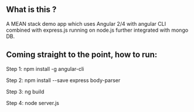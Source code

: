 ## What is this ?
A MEAN stack demo app which uses Angular 2/4 with angular CLI combined with express.js running on node.js further integrated with mongo DB.


## Coming straight to the point, how to run: 

Step 1:
npm install -g angular-cli

Step 2:
npm install --save express body-parser

Step 3:
ng build

Step 4:
node server.js

